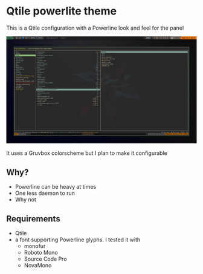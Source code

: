 # Qtile powerlite theme

This is a Qtile configuration with a Powerline look and feel for the panel

![Screenshot](qtile-powerlite-screenshot1.png)

It uses a Gruvbox colorscheme but I plan to make it configurable

## Why?

* Powerline can be heavy at times
* One less daemon to run
* Why not

## Requirements

* Qtile
* a font supporting Powerline glyphs. I tested it with
  * monofur
  * Roboto Mono
  * Source Code Pro
  * NovaMono
